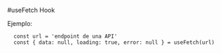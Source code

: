 #useFetch Hook

Ejemplo:

```
  const url = 'endpoint de una API'
  const { data: null, loading: true, error: null } = useFetch(url)
```
